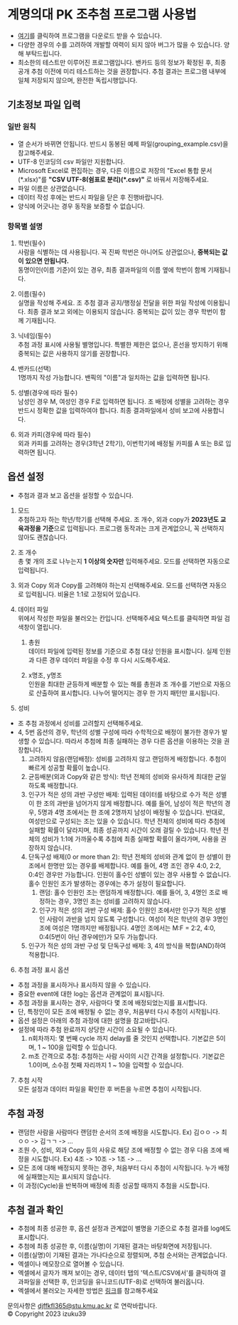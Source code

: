 # 계명의대 PK 조추첨 프로그램 사용법
- [여기](https://github.com/djffkfl365/kmumed-pk-grouper/releases/download/0.0.1/kmumed-pk-grouper.0.0.1.exe)를 클릭하여 프로그램을 다운로드 받을 수 있습니다.
- 다양한 경우의 수를 고려하여 개발할 여력이 되지 않아 버그가 많을 수 있습니다. 양해 부탁드립니다.
- 최소한의 테스트만 이루어진 프로그램입니다. 밴카드 등의 정보가 확정된 후, 최종 공개 추첨 이전에 미리 테스트하는 것을 권장합니다. 추첨 결과는 프로그램 내부에 일체 저장되지 않으며, 완전한 독립시행입니다.

## 기초정보 파일 입력
### 일반 원칙
- 열 순서가 바뀌면 안됩니다. 반드시 동봉된 예제 파일(grouping_example.csv)을 참고해주세요.
- UTF-8 인코딩의 csv 파일만 지원합니다.
- Microsoft Excel로 편집하는 경우, 다른 이름으로 저장의 "Excel 통합 문서 (\*.xlsx)"를 **"CSV UTF-8(쉼표로 분리)\(*.csv)"** 로 바꿔서 저장해주세요.
- 파일 이름은 상관없습니다.
- 데이터 작성 후에는 반드시 파일을 닫은 후 진행바랍니다.
- 양식에 어긋나는 경우 동작을 보증할 수 없습니다.

### 항목별 설명
1. 학번(필수)   
  사람을 식별하는 데 사용됩니다. 꼭 진짜 학번은 아니어도 상관없으나, **중복되는 값이 있으면 안됩니다.**   
  동명이인(이름 기준)이 있는 경우, 최종 결과파일의 이름 옆에 학번이 함께 기재됩니다.   

2. 이름(필수)   
  실명을 작성해 주세요. 조 추첨 결과 공지/행정실 전달을 위한 파일 작성에 이용됩니다. 최종 결과 보고 외에는 이용되지 않습니다. 중복되는 값이 있는 경우 학번이 함께 기재됩니다.

3. 닉네임(필수)   
  추첨 과정 표시에 사용될 별명입니다. 특별한 제한은 없으나, 혼선을 방지하기 위해 중복되는 값은 사용하지 않기를 권장합니다.
    
4. 밴카드(선택)   
  1명까지 작성 가능합니다. 밴픽의 "이름"과 일치하는 값을 입력하면 됩니다.

5. 성별(경우에 따라 필수)   
  남성인 경우 M, 여성인 경우 F로 입력하면 됩니다. 조 배정에 성별을 고려하는 경우 반드시 정확한 값을 입력하여야 합니다. 최종 결과파일에서 성비 보고에 사용합니다.

6. 외과 카피(경우에 따라 필수)   
  외과 카피를 고려하는 경우(3학년 2학기), 이번학기에 배정될 카피를 A 또는 B로 입력하면 됩니다.

## 옵션 설정
- 추첨과 결과 보고 옵션을 설정할 수 있습니다.
1. 모드   
  추첨하고자 하는 학년/학기를 선택해 주세요. 조 개수, 외과 copy가 **2023년도 교육과정을 기준**으로 입력됩니다. 프로그램 동작과는 크게 관계없으니, 꼭 선택하지 않아도 괜찮습니다.

2. 조 개수   
  총 몇 개의 조로 나누는지 **1 이상의 숫자만** 입력해주세요. 모드를 선택하면 자동으로 입력됩니다.

3. 외과 Copy
  외과 Copy를 고려해야 하는지 선택해주세요. 모드를 선택하면 자동으로 입력됩니다. 비율은 1:1로 고정되어 있습니다.

4. 데이터 파일   
  위에서 작성한 파일을 불러오는 칸입니다. 선택해주세요 텍스트를 클릭하면 파일 검색창이 열립니다.   
    1. 총원   
    데이터 파일에 입력된 정보를 기준으로 추첨 대상 인원을 표시합니다. 실제 인원과 다른 경우 데이터 파일을 수정 후 다시 시도해주세요.
  
    2. x명조, y명조   
    인원을 최대한 균등하게 배분할 수 있는 해를 총원과 조 개수를 기반으로 자동으로 산출하여 표시합니다. 나누어 떨어지는 경우 한 가지 패턴만 표시됩니다.

5. 성비   
  - 조 추첨 과정에서 성비를 고려할지 선택해주세요.   
  - 4, 5번 옵션의 경우, 학년의 성별 구성에 따라 수학적으로 배정이 불가한 경우가 발생할 수 있습니다. 따라서 추첨에 최종 실패하는 경우 다른 옵션을 이용하는 것을 권장합니다.
    1. 고려하지 않음(랜덤배정): 성비를 고려하지 않고 랜덤하게 배정합니다. 추첨이 빠르게 성공할 확률이 높습니다.   
    2. 균등배분(외과 Copy와 같은 방식): 학년 전체의 성비와 유사하게 최대한 균일하도록 배정합니다.   
    3. 인구가 적은 성의 과반 구성만 배제: 입력된 데이터를 바탕으로 수가 적은 성별이 한 조의 과반을 넘어가지 않게 배정합니다. 예를 들어, 남성이 적은 학년의 경우, 5명과 4명 조에서는 한 조에 2명까지 남성이 배정될 수 있습니다. 반대로, 여성만으로 구성되는 조는 있을 수 있습니다. 학년 전체의 성비에 따라 추첨에 실패할 확률이 달라지며, 최종 성공까지 시간이 오래 걸릴 수 있습니다. 학년 전체의 성비가 1:1에 가까울수록 추첨에 최종 실패할 확률이 올라가며, 사용을 권장하지 않습니다.   
    4. 단독구성 배제(0 or more than 2): 학년 전체의 성비와 관계 없이 한 성별이 한 조에서 한명만 있는 경우를 배제합니다. 예를 들어, 4명 조인 경우 4:0, 2:2, 0:4인 경우만 가능합니다. 인원이 홀수인 성별이 있는 경우 사용할 수 없습니다. 홀수 인원인 조가 발생하는 경우에는 추가 설정이 필요합니다.
        1. 랜덤: 홀수 인원인 조는 랜덤하게 배정합니다. 예를 들어, 3, 4명인 조로 배정하는 경우, 3명인 조는 성비를 고려하지 않습니다.
        2. 인구가 적은 성의 과반 구성 배제: 홀수 인원인 조에서만 인구가 적은 성별인 사람이 과반을 넘지 않도록 구성합니다. 여성이 적은 학년의 경우 3명인 조에 여성은 1명까지만 배정됩니다. 4명인 조에서는 M:F = 2:2, 4:0, 0:4(5번이 아닌 경우에만)가 모두 가능합니다.
    5. 인구가 적은 성의 과반 구성 및 단독구성 배제: 3, 4의 방식을 복합(AND)하여 적용합니다.   

6. 추첨 과정 표시 옵션   
  - 추첨 과정을 표시하거나 표시하지 않을 수 있습니다.
  - 중요한 event에 대한 log는 옵션과 관계없이 표시됩니다.
  - 추첨 과정을 표시하는 경우, 사람마다 몇 조에 배정되었는지를 표시합니다.
  - 단, 특정인이 모든 조에 배정될 수 없는 경우, 처음부터 다시 추첨이 시작됩니다.
  - 옵션 설정은 아래의 추첨 과정에 대한 설명을 참고바랍니다.
  - 설정에 따라 추첨 완료까지 상당한 시간이 소요될 수 있습니다.
    1. n회차까지: 몇 번째 cycle 까지 delay를 줄 것인지 선택합니다. 기본값은 5이며, 1 ~ 100을 입력할 수 있습니다.
    2. m초 간격으로 추첨: 추첨하는 사람 사이의 시간 간격을 설정합니다. 기본값은 1.0이며, 소수점 첫째 자리까지 1 ~ 10을 입력할 수 있습니다. 

7. 추첨 시작   
  모든 설정과 데이터 파일을 확인한 후 버튼을 누르면 추첨이 시작됩니다.

## 추첨 과정
- 랜덤한 사람을 사람마다 랜덤한 순서의 조에 배정을 시도합니다.   Ex) 김ㅇㅇ -> 최ㅇㅇ -> 김ㄱㄱ -> ...
- 조원 수, 성비, 외과 Copy 등의 사유로 해당 조에 배정할 수 없는 경우 다음 조에 배정을 시도합니다.   Ex) 4조 -> 10조 -> 1조 -> ...
- 모든 조에 대해 배정되지 못하는 경우, 처음부터 다시 추첨이 시작됩니다. 누가 배정에 실패했는지는 표시되지 않습니다.
- 이 과정(Cycle)을 반복하며 배정에 최종 성공할 때까지 추첨을 시도합니다.

## 추첨 결과 확인
- 추첨에 최종 성공한 후, 옵션 설정과 관계없이 별명을 기준으로 추첨 결과를 log에도 표시합니다.
- 추첨에 최종 성공한 후, 이름(실명)이 기재된 결과는 바탕화면에 저장됩니다.
- 이름(실명)이 기재된 결과는 가나다순으로 정렬되며, 추첨 순서와는 관계없습니다.
- 엑셀이나 메모장으로 열어볼 수 있습니다.
- 엑셀에서 글자가 깨져 보이는 경우, 데이터 탭의 '텍스트/CSV에서'를 클릭하여 결과파일을 선택한 후, 인코딩을 유니코드(UTF-8)로 선택하여 불러옵니다.   
- 엑셀에서 불러오는 자세한 방법은 [링크](https://needneo.tistory.com/183)를 참고해주세요
   
문의사항은 [djffkfl365@stu.kmu.ac.kr](mailto:djffkfl365@stu.kmu.ac.kr) 로 연락바랍니다.   
© Copyright 2023 izuku39
